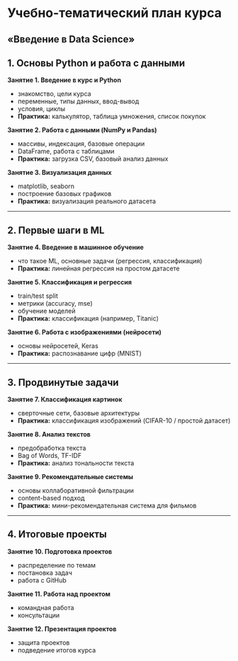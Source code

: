 # Учебно-тематический план курса  
## «Введение в Data Science»  

## 1. Основы Python и работа с данными

**Занятие 1. Введение в курс и Python**  
- знакомство, цели курса  
- переменные, типы данных, ввод-вывод  
- условия, циклы  
- **Практика:** калькулятор, таблица умножения, список покупок  

**Занятие 2. Работа с данными (NumPy и Pandas)**  
- массивы, индексация, базовые операции  
- DataFrame, работа с таблицами  
- **Практика:** загрузка CSV, базовый анализ данных  

**Занятие 3. Визуализация данных**  
- matplotlib, seaborn  
- построение базовых графиков  
- **Практика:** визуализация реального датасета  

---

## 2. Первые шаги в ML

**Занятие 4. Введение в машинное обучение**  
- что такое ML, основные задачи (регрессия, классификация)  
- **Практика:** линейная регрессия на простом датасете  

**Занятие 5. Классификация и регрессия**  
- train/test split  
- метрики (accuracy, mse)  
- обучение моделей  
- **Практика:** классификация (например, Titanic)  

**Занятие 6. Работа с изображениями (нейросети)**  
- основы нейросетей, Keras  
- **Практика:** распознавание цифр (MNIST)  

---

## 3. Продвинутые задачи

**Занятие 7. Классификация картинок**  
- сверточные сети, базовые архитектуры  
- **Практика:** классификация изображений (CIFAR-10 / простой датасет)  

**Занятие 8. Анализ текстов**  
- предобработка текста  
- Bag of Words, TF-IDF  
- **Практика:** анализ тональности текста  

**Занятие 9. Рекомендательные системы**  
- основы коллаборативной фильтрации  
- content-based подход  
- **Практика:** мини-рекомендательная система для фильмов  

---

## 4. Итоговые проекты

**Занятие 10. Подготовка проектов**  
- распределение по темам  
- постановка задач  
- работа с GitHub  

**Занятие 11. Работа над проектом**  
- командная работа  
- консультации  

**Занятие 12. Презентация проектов**  
- защита проектов  
- подведение итогов курса  